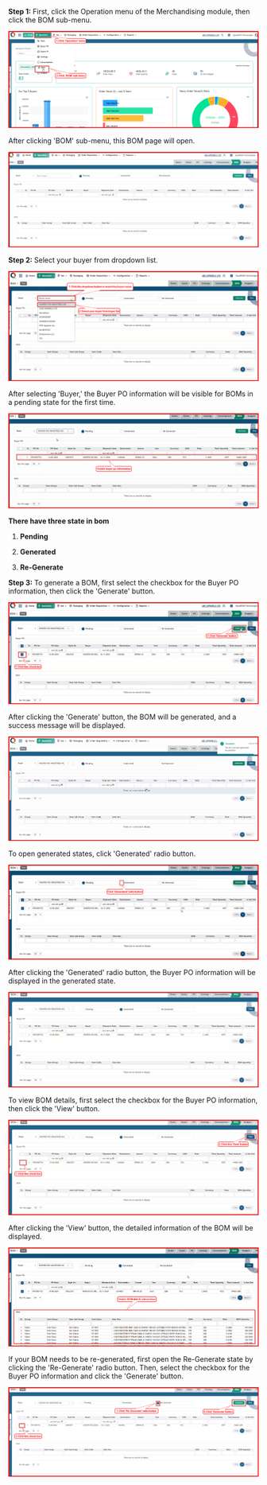  

**Step 1:** First, click the Operation menu of the Merchandising module, then click the BOM sub-menu.

<img src="Image/Bom_1_ClickBom.png"  alt="Login" title="Login">

After clicking 'BOM' sub-menu, this BOM  page will open.

<img src="Image/Bom_2_BomPage.png"  alt="Login" title="Login">

**Step 2:** Select your buyer from dropdown list. 

<img src="Image/Bom_3_SelectBuyer.png"  alt="Login" title="Login">

After selecting 'Buyer,' the Buyer PO information will be visible for BOMs in a pending state for the first time.

<img src="Image/Bom_4_VisibleBuyerPoInfo.png"  alt="Login" title="Login">

**There have three state in bom**

1. **Pending**  
  
2. **Generated**  
   
3. **Re-Generate** 
   
**Step 3:** To generate a BOM, first select the checkbox for the Buyer PO information, then click the 'Generate' button.

<img src="Image/Bom_5_ClickGenerateBtn.png"  alt="Login" title="Login">

After clicking the 'Generate' button, the BOM will be generated, and a success message will be displayed.

<img src="Image/Bom_6_BomGenerated.png"  alt="Login" title="Login">

To open generated states, click 'Generated' radio button.

<img src="Image/Bom_7_ClickGeneratedChkbox.png"  alt="Login" title="Login">

After clicking the 'Generated' radio button, the Buyer PO information will be displayed in the generated state.

<img src="Image/Bom_8_OpenGenerateState.png"  alt="Login" title="Login">

To view BOM details, first select the checkbox for the Buyer PO information, then click the 'View' button.

<img src="Image/Bom_9_ClickViewButton.png"  alt="Login" title="Login">


After clicking the 'View' button, the detailed information of the BOM will be displayed.

<img src="Image/Bom_10_VisibleBomDetails.png"  alt="Login" title="Login">

If your BOM needs to be re-generated, first open the Re-Generate state by clicking the 'Re-Generate' radio button. Then, select the checkbox for the Buyer PO information and click the 'Generate' button.

<img src="Image/Bom_11_ReGenerateBtn.png"  alt="Login" title="Login">

</div>

 



